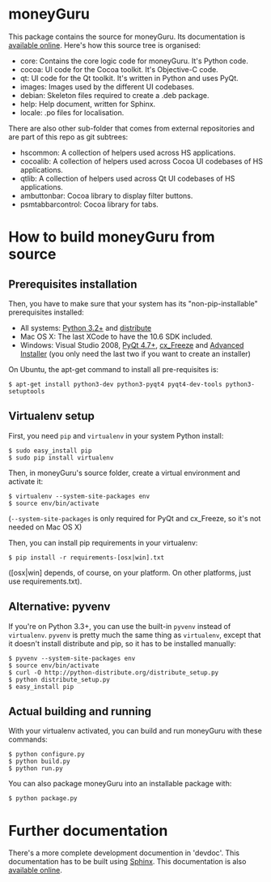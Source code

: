 # moneyGuru

This package contains the source for moneyGuru. Its documentation is
[available online][documentation]. Here's how this source tree is organised:

* core: Contains the core logic code for moneyGuru. It's Python code.
* cocoa: UI code for the Cocoa toolkit. It's Objective-C code.
* qt: UI code for the Qt toolkit. It's written in Python and uses PyQt.
* images: Images used by the different UI codebases.
* debian: Skeleton files required to create a .deb package.
* help: Help document, written for Sphinx.
* locale: .po files for localisation.

There are also other sub-folder that comes from external repositories and are part of this repo as
git subtrees:

* hscommon: A collection of helpers used across HS applications.
* cocoalib: A collection of helpers used across Cocoa UI codebases of HS applications.
* qtlib: A collection of helpers used across Qt UI codebases of HS applications.
* ambuttonbar: Cocoa library to display filter buttons.
* psmtabbarcontrol: Cocoa library for tabs.

# How to build moneyGuru from source

## Prerequisites installation

Then, you have to make sure that your system has its "non-pip-installable" prerequisites installed:

* All systems: [Python 3.2+][python] and [distribute][distribute]
* Mac OS X: The last XCode to have the 10.6 SDK included.
* Windows: Visual Studio 2008, [PyQt 4.7+][pyqt], [cx_Freeze][cxfreeze] and
  [Advanced Installer][advinst] (you only need the last two if you want to create an installer)

On Ubuntu, the apt-get command to install all pre-requisites is:

    $ apt-get install python3-dev python3-pyqt4 pyqt4-dev-tools python3-setuptools

## Virtualenv setup

First, you need `pip` and `virtualenv` in your system Python install:

    $ sudo easy_install pip
    $ sudo pip install virtualenv

Then, in moneyGuru's source folder, create a virtual environment and activate it:

    $ virtualenv --system-site-packages env
    $ source env/bin/activate

(`--system-site-packages` is only required for PyQt and cx_Freeze, so it's not needed on Mac OS X)

Then, you can install pip requirements in your virtualenv:

    $ pip install -r requirements-[osx|win].txt
    
([osx|win] depends, of course, on your platform. On other platforms, just use requirements.txt).

## Alternative: pyvenv

If you're on Python 3.3+, you can use the built-in `pyvenv` instead of `virtualenv`. `pyvenv` is
pretty much the same thing as `virtualenv`, except that it doesn't install distribute and pip, so it
has to be installed manually:

    $ pyvenv --system-site-packages env
    $ source env/bin/activate
    $ curl -O http://python-distribute.org/distribute_setup.py
    $ python distribute_setup.py
    $ easy_install pip

## Actual building and running

With your virtualenv activated, you can build and run moneyGuru with these commands:

    $ python configure.py
    $ python build.py
    $ python run.py

You can also package moneyGuru into an installable package with:
    
    $ python package.py

# Further documentation

There's a more complete development documention in 'devdoc'. This documentation has to be built
using [Sphinx][sphinx]. This documentation is also [available online][devdocs].

[documentation]: http://www.hardcoded.net/moneyguru/help/en/
[python]: http://www.python.org/
[distribute]: https://pypi.python.org/pypi/distribute
[pyqt]: http://www.riverbankcomputing.com
[cxfreeze]: http://cx-freeze.sourceforge.net/
[advinst]: http://www.advancedinstaller.com
[sphinx]: http://sphinx.pocoo.org/
[devdocs]: http://www.hardcoded.net/docs/moneyguru/
